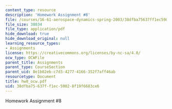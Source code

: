 ```yaml
---
content_type: resource
description: 'Homework Assignment #8'
file: /courses/16-61-aerospace-dynamics-spring-2003/38dfba75637ff1ec59028f19f6683ce6_hw8_ocw.pdf
file_size: 38834
file_type: application/pdf
hide_download: true
hide_download_original: null
learning_resource_types:
- Assignments
license: https://creativecommons.org/licenses/by-nc-sa/4.0/
ocw_type: OCWFile
parent_title: Assignments
parent_type: CourseSection
parent_uid: 8e1b02eb-c7d3-4277-4166-352f7aff46ab
resourcetype: Document
title: hw8_ocw.pdf
uid: 38dfba75-637f-f1ec-5902-8f19f6683ce6
---
```

Homework Assignment #8